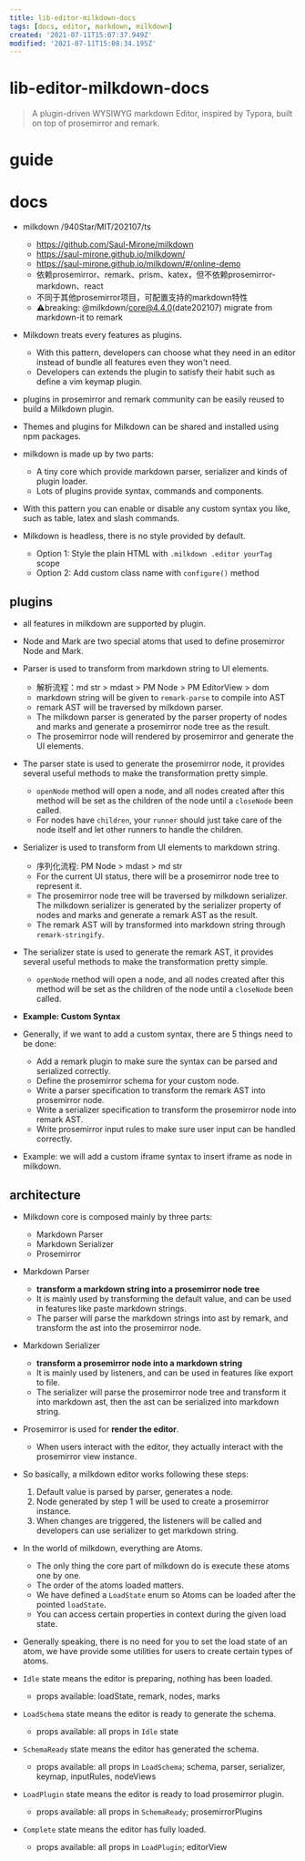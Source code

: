 ```yaml
---
title: lib-editor-milkdown-docs
tags: [docs, editor, markdown, milkdown]
created: '2021-07-11T15:07:37.949Z'
modified: '2021-07-11T15:08:34.195Z'
---
```


# lib-editor-milkdown-docs

> A plugin-driven WYSIWYG markdown Editor, inspired by Typora, built on top of prosemirror and remark.

# guide

# docs
- milkdown /940Star/MIT/202107/ts
  - https://github.com/Saul-Mirone/milkdown
  - https://saul-mirone.github.io/milkdown/
  - https://saul-mirone.github.io/milkdown/#/online-demo
  - 依赖prosemirror、remark、prism、katex，但不依赖prosemirror-markdown、react
  - 不同于其他prosemirror项目，可配置支持的markdown特性
  - ⚠️️breaking: @milkdown/core@4.4.0(date202107) migrate from markdown-it to remark

- Milkdown treats every features as plugins.
  - With this pattern, developers can choose what they need in an editor instead of bundle all features even they won't need.
  - Developers can extends the plugin to satisfy their habit such as define a vim keymap plugin.
- plugins in prosemirror and remark community can be easily reused to build a Milkdown plugin.
- Themes and plugins for Milkdown can be shared and installed using npm packages.

- milkdown is made up by two parts:
  - A tiny core which provide markdown parser, serializer and kinds of plugin loader.
  - Lots of plugins provide syntax, commands and components.
- With this pattern you can enable or disable any custom syntax you like, such as table, latex and slash commands.

- Milkdown is headless, there is no style provided by default.
  - Option 1: Style the plain HTML with `.milkdown .editor yourTag` scope
  - Option 2: Add custom class name with `configure()` method

## plugins

- all features in milkdown are supported by plugin.

- Node and Mark are two special atoms that used to define prosemirror Node and Mark.

- Parser is used to transform from markdown string to UI elements.
  - 解析流程：md str > mdast > PM Node > PM EditorView > dom
  - markdown string will be given to `remark-parse` to compile into AST
  - remark AST will be traversed by milkdown parser. 
  - The milkdown parser is generated by the parser property of nodes and marks and generate a prosemirror node tree as the result.
  - The prosemirror node will rendered by prosemirror and generate the UI elements.

- The parser state is used to generate the prosemirror node, it provides several useful methods to make the transformation pretty simple.
  - `openNode` method will open a node, and all nodes created after this method will be set as the children of the node until a `closeNode` been called.
  - For nodes have `children`, your `runner` should just take care of the node itself and let other runners to handle the children.

- Serializer is used to transform from UI elements to markdown string.
  - 序列化流程: PM Node > mdast > md str
  - For the current UI status, there will be a prosemirror node tree to represent it.
  - The prosemirror node tree will be traversed by milkdown serializer. The milkdown serializer is generated by the serializer property of nodes and marks and generate a remark AST as the result.
  - The remark AST will by transformed into markdown string through `remark-stringify`.

- The serializer state is used to generate the remark AST, it provides several useful methods to make the transformation pretty simple.
  - `openNode` method will open a node, and all nodes created after this method will be set as the children of the node until a `closeNode` been called.

- **Example: Custom Syntax**
- Generally, if we want to add a custom syntax, there are 5 things need to be done:
  - Add a remark plugin to make sure the syntax can be parsed and serialized correctly.
  - Define the prosemirror schema for your custom node.
  - Write a parser specification to transform the remark AST into prosemirror node.
  - Write a serializer specification to transform the prosemirror node into remark AST.
  - Write prosemirror input rules to make sure user input can be handled correctly.
- Example: we will add a custom iframe syntax to insert iframe as node in milkdown.

## architecture

- Milkdown core is composed mainly by three parts:
  - Markdown Parser
  - Markdown Serializer
  - Prosemirror

- Markdown Parser
  - **transform a markdown string into a prosemirror node tree**
  - It is mainly used by transforming the default value, and can be used in features like paste markdown strings.
  - The parser will parse the markdown strings into ast by remark, 
  and transform the ast into the prosemirror node.

- Markdown Serializer
  - **transform a prosemirror node into a markdown string**
  - It is mainly used by listeners, and can be used in features like export to file.
  - The serializer will parse the prosemirror node tree and transform it into markdown ast, 
  then the ast can be serialized into markdown string.

- Prosemirror is used for **render the editor**.
  - When users interact with the editor, they actually interact with the prosemirror view instance.

- So basically, a milkdown editor works following these steps:
  1. Default value is parsed by parser, generates a node.
  2. Node generated by step 1 will be used to create a prosemirror instance.
  3. When changes are triggered, the listeners will be called and developers can use serializer to get markdown string.

- In the world of milkdown, everything are Atoms.
  - The only thing the core part of milkdown do is execute these atoms one by one.
  - The order of the atoms loaded matters.
  - We have defined a `LoadState` enum so Atoms can be loaded after the pointed `loadState`.
  - You can access certain properties in context during the given load state.

- Generally speaking, there is no need for you to set the load state of an atom, we have provide some utilities for users to create certain types of atoms.
- `Idle` state means the editor is preparing, nothing has been loaded.
  - props available: loadState, remark, nodes, marks
- `LoadSchema` state means the editor is ready to generate the schema.
  - props available: all props in `Idle` state
- `SchemaReady` state means the editor has generated the schema.
  - props available: all props in `LoadSchema`; schema, parser, serializer, keymap, inputRules, nodeViews
- `LoadPlugin` state means the editor is ready to load prosemirror plugin.
  - props available: all props in `SchemaReady`; prosemirrorPlugins
- `Complete` state means the editor has fully loaded.
  - props available: all props in `LoadPlugin`; editorView
